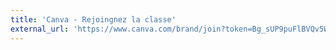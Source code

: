 ```yaml
---
title: 'Canva - Rejoingnez la classe'
external_url: 'https://www.canva.com/brand/join?token=Bg_sUP9puFlBVQv5W6vAPw&brandingVariant=edu&referrer=team-invite'
---
```


